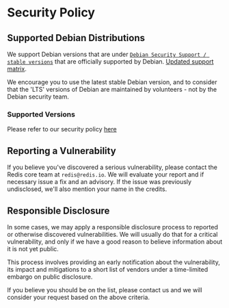 # Security Policy

## Supported Debian Distributions

We support Debian versions that are under [`Debian Security Support / stable versions`](https://wiki.debian.org/Status/Stable) that are officially supported by Debian. [Updated support matrix](https://wiki.debian.org/LTS/).

We encourage you to use the latest stable Debian version, and to consider that the 'LTS' versions of Debian are maintained by volunteers - not by the Debian security team.

### Supported Versions

Please refer to our security policy [here](https://github.com/redis/redis/security)

## Reporting a Vulnerability

If you believe you've discovered a serious vulnerability, please contact the
Redis core team at `redis@redis.io`. We will evaluate your report and if
necessary issue a fix and an advisory. If the issue was previously undisclosed,
we'll also mention your name in the credits.

## Responsible Disclosure

In some cases, we may apply a responsible disclosure process to reported or
otherwise discovered vulnerabilities. We will usually do that for a critical
vulnerability, and only if we have a good reason to believe information about
it is not yet public.

This process involves providing an early notification about the vulnerability,
its impact and mitigations to a short list of vendors under a time-limited
embargo on public disclosure.

If you believe you should be on the list, please contact us and we will
consider your request based on the above criteria.
